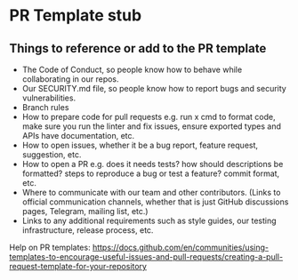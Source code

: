 # PR Template stub

## Things to reference or add to the PR template

- The Code of Conduct, so people know how to behave while collaborating in our repos.
- Our SECURITY.md file, so people know how to report bugs and security vulnerabilities.
- Branch rules
- How to prepare code for pull requests e.g. run x cmd to format code, make sure you run the linter and fix issues, ensure exported types and APIs have documentation, etc.
- How to open issues, whether it be a bug report, feature request, suggestion, etc.
- How to open a PR e.g. does it needs tests? how should descriptions be formatted? steps to reproduce a bug or test a feature? commit format, etc.
- Where to communicate with our team and other contributors. (Links to official communication channels, whether that is just GitHub discussions pages, Telegram, mailing list, etc.)
- Links to any additional requirements such as style guides, our testing infrastructure, release process, etc.

Help on PR templates: https://docs.github.com/en/communities/using-templates-to-encourage-useful-issues-and-pull-requests/creating-a-pull-request-template-for-your-repository
